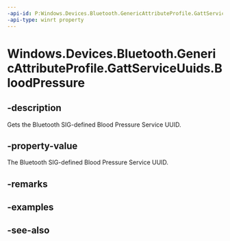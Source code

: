 ----api-id: P:Windows.Devices.Bluetooth.GenericAttributeProfile.GattServiceUuids.BloodPressure
-api-type: winrt property
---<!-- Property syntaxpublic System.Guid BloodPressure { get; }--># Windows.Devices.Bluetooth.GenericAttributeProfile.GattServiceUuids.BloodPressure## -descriptionGets the Bluetooth SIG-defined Blood Pressure Service UUID.## -property-valueThe Bluetooth SIG-defined Blood Pressure Service UUID.## -remarks## -examples## -see-also